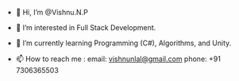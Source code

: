- 👋 Hi, I’m @Vishnu.N.P
- 👀 I’m interested in Full Stack Development.
- 🌱 I’m currently learning Programming (C#), Algorithms, and Unity. 

- 📫 How to reach me : email: vishnunlal@gmail.com
                        phone: +91 7306365503

<!---
VishnuNanilal/VishnuNanilal is a ✨ special ✨ repository because its `README.md` (this file) appears on your GitHub profile.
You can click the Preview link to take a look at your changes.
--->
